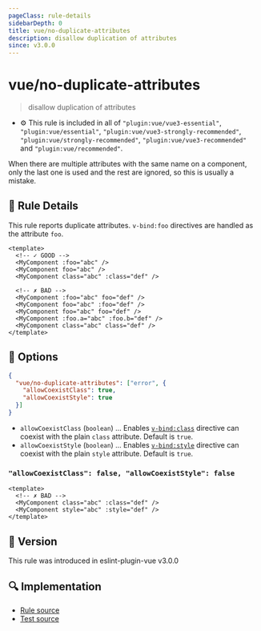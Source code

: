 ```yaml
---
pageClass: rule-details
sidebarDepth: 0
title: vue/no-duplicate-attributes
description: disallow duplication of attributes
since: v3.0.0
---
```


# vue/no-duplicate-attributes

> disallow duplication of attributes

- :gear: This rule is included in all of `"plugin:vue/vue3-essential"`, `"plugin:vue/essential"`, `"plugin:vue/vue3-strongly-recommended"`, `"plugin:vue/strongly-recommended"`, `"plugin:vue/vue3-recommended"` and `"plugin:vue/recommended"`.

When there are multiple attributes with the same name on a component, only the last one is used and the rest are ignored, so this is usually a mistake.

## :book: Rule Details

This rule reports duplicate attributes.
`v-bind:foo` directives are handled as the attribute `foo`.

<eslint-code-block :rules="{'vue/no-duplicate-attributes': ['error']}">

```vue
<template>
  <!-- ✓ GOOD -->
  <MyComponent :foo="abc" />
  <MyComponent foo="abc" />
  <MyComponent class="abc" :class="def" />

  <!-- ✗ BAD -->
  <MyComponent :foo="abc" foo="def" />
  <MyComponent foo="abc" :foo="def" />
  <MyComponent foo="abc" foo="def" />
  <MyComponent :foo.a="abc" :foo.b="def" />
  <MyComponent class="abc" class="def" />
</template>
```

</eslint-code-block>

## :wrench: Options

```json
{
  "vue/no-duplicate-attributes": ["error", {
    "allowCoexistClass": true,
    "allowCoexistStyle": true
  }]
}
```

- `allowCoexistClass` (`boolean`) ... Enables [`v-bind:class`] directive can coexist with the plain `class` attribute. Default is `true`.
- `allowCoexistStyle` (`boolean`) ... Enables [`v-bind:style`] directive can coexist with the plain `style` attribute. Default is `true`.

[`v-bind:class`]: https://vuejs.org/guide/essentials/class-and-style.html
[`v-bind:style`]: https://vuejs.org/guide/essentials/class-and-style.html

### `"allowCoexistClass": false, "allowCoexistStyle": false`

<eslint-code-block :rules="{'vue/no-duplicate-attributes': ['error', {allowCoexistClass: false, allowCoexistStyle: false}]}">

```vue
<template>
  <!-- ✗ BAD -->
  <MyComponent class="abc" :class="def" />
  <MyComponent style="abc" :style="def" />
</template>
```

</eslint-code-block>

## :rocket: Version

This rule was introduced in eslint-plugin-vue v3.0.0

## :mag: Implementation

- [Rule source](https://github.com/vuejs/eslint-plugin-vue/blob/master/lib/rules/no-duplicate-attributes.js)
- [Test source](https://github.com/vuejs/eslint-plugin-vue/blob/master/tests/lib/rules/no-duplicate-attributes.js)
